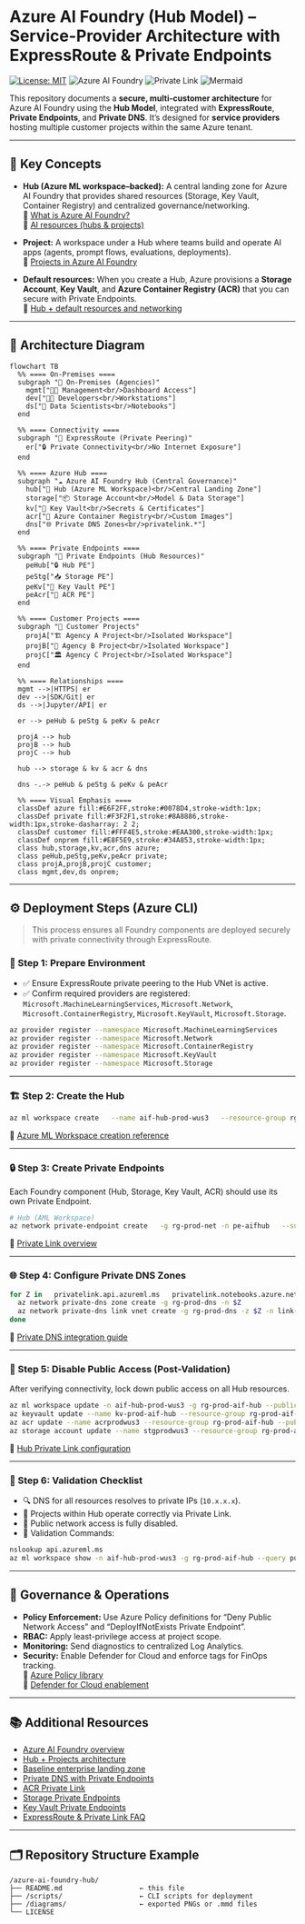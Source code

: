 # Azure AI Foundry (Hub Model) – Service-Provider Architecture with ExpressRoute & Private Endpoints

[![License: MIT](https://img.shields.io/badge/License-MIT-blue.svg)](LICENSE) ![Azure AI Foundry](https://img.shields.io/badge/Azure%20AI%20Foundry-Hub%20Model-008AD7) ![Private Link](https://img.shields.io/badge/Network-Private%20Link%20%2F%20ExpressRoute-5e527f) ![Mermaid](https://img.shields.io/badge/Diagram-Mermaid-1f425f)

This repository documents a **secure, multi-customer architecture** for Azure AI Foundry using the **Hub Model**, integrated with **ExpressRoute**, **Private Endpoints**, and **Private DNS**. It’s designed for **service providers** hosting multiple customer projects within the same Azure tenant.

---

## 🧭 Key Concepts

- **Hub (Azure ML workspace–backed):** A central landing zone for Azure AI Foundry that provides shared resources (Storage, Key Vault, Container Registry) and centralized governance/networking.  
  📘 [What is Azure AI Foundry?](https://learn.microsoft.com/azure/ai-foundry/what-is-azure-ai-foundry)  
  📘 [AI resources (hubs & projects)](https://learn.microsoft.com/azure/ai-foundry/concepts/ai-resources)

- **Project:** A workspace under a Hub where teams build and operate AI apps (agents, prompt flows, evaluations, deployments).  
  📘 [Projects in Azure AI Foundry](https://learn.microsoft.com/azure/ai-foundry/concepts/projects)

- **Default resources:** When you create a Hub, Azure provisions a **Storage Account**, **Key Vault**, and **Azure Container Registry (ACR)** that you can secure with Private Endpoints.  
  📘 [Hub + default resources and networking](https://learn.microsoft.com/azure/ai-foundry/how-to/hub-configure-private-link)

---

## 🧩 Architecture Diagram

```mermaid
flowchart TB
  %% ==== On-Premises ====
  subgraph "🏢 On-Premises (Agencies)"
    mgmt["👨‍💼 Management<br/>Dashboard Access"]
    dev["👩‍💻 Developers<br/>Workstations"]
    ds["🧪 Data Scientists<br/>Notebooks"]
  end

  %% ==== Connectivity ====
  subgraph "🔗 ExpressRoute (Private Peering)"
    er["🔒 Private Connectivity<br/>No Internet Exposure"]
  end

  %% ==== Azure Hub ====
  subgraph "☁️ Azure AI Foundry Hub (Central Governance)"
    hub["🏢 Hub (Azure ML Workspace)<br/>Central Landing Zone"]
    storage["📦 Storage Account<br/>Model & Data Storage"]
    kv["🔑 Key Vault<br/>Secrets & Certificates"]
    acr["🧰 Azure Container Registry<br/>Custom Images"]
    dns["🌐 Private DNS Zones<br/>privatelink.*"]
  end

  %% ==== Private Endpoints ====
  subgraph "🔐 Private Endpoints (Hub Resources)"
    peHub["🔒 Hub PE"]
    peStg["📥 Storage PE"]
    peKv["🔐 Key Vault PE"]
    peAcr["🧩 ACR PE"]
  end

  %% ==== Customer Projects ====
  subgraph "🧱 Customer Projects"
    projA["🏗️ Agency A Project<br/>Isolated Workspace"]
    projB["🏢 Agency B Project<br/>Isolated Workspace"]
    projC["🏛️ Agency C Project<br/>Isolated Workspace"]
  end

  %% ==== Relationships ====
  mgmt -->|HTTPS| er
  dev -->|SDK/Git| er
  ds -->|Jupyter/API| er

  er --> peHub & peStg & peKv & peAcr

  projA --> hub
  projB --> hub
  projC --> hub

  hub --> storage & kv & acr & dns

  dns -.-> peHub & peStg & peKv & peAcr

  %% ==== Visual Emphasis ====
  classDef azure fill:#E6F2FF,stroke:#0078D4,stroke-width:1px;
  classDef private fill:#F3F2F1,stroke:#8A8886,stroke-width:1px,stroke-dasharray: 2 2;
  classDef customer fill:#FFF4E5,stroke:#EAA300,stroke-width:1px;
  classDef onprem fill:#E8F5E9,stroke:#34A853,stroke-width:1px;
  class hub,storage,kv,acr,dns azure;
  class peHub,peStg,peKv,peAcr private;
  class projA,projB,projC customer;
  class mgmt,dev,ds onprem;
```

---


## ⚙️ Deployment Steps (Azure CLI)

> This process ensures all Foundry components are deployed securely with private connectivity through ExpressRoute.

### 🚀 Step 1: Prepare Environment
- ✅ Ensure ExpressRoute private peering to the Hub VNet is active.  
- ✅ Confirm required providers are registered:  
  `Microsoft.MachineLearningServices`, `Microsoft.Network`, `Microsoft.ContainerRegistry`, `Microsoft.KeyVault`, `Microsoft.Storage`.

```bash
az provider register --namespace Microsoft.MachineLearningServices
az provider register --namespace Microsoft.Network
az provider register --namespace Microsoft.ContainerRegistry
az provider register --namespace Microsoft.KeyVault
az provider register --namespace Microsoft.Storage
```

---

### 🏗️ Step 2: Create the Hub
```bash
az ml workspace create   --name aif-hub-prod-wus3   --resource-group rg-prod-aif-hub   --location westus3
```
📘 [Azure ML Workspace creation reference](https://learn.microsoft.com/azure/machine-learning/reference-azure-machine-learning-cli)

---

### 🔒 Step 3: Create Private Endpoints
Each Foundry component (Hub, Storage, Key Vault, ACR) should use its own Private Endpoint.

```bash
# Hub (AML Workspace)
az network private-endpoint create   -g rg-prod-net -n pe-aifhub   --subnet snet-pe   --private-connection-resource-id $(az ml workspace show -n aif-hub-prod-wus3 -g rg-prod-aif-hub --query id -o tsv)   --group-ids amlworkspace   --connection-name peconn-aifhub
```

📘 [Private Link overview](https://learn.microsoft.com/azure/private-link/private-link-overview)

---

### 🌐 Step 4: Configure Private DNS Zones
```bash
for Z in   privatelink.api.azureml.ms   privatelink.notebooks.azure.net   privatelink.vaultcore.azure.net   privatelink.blob.core.windows.net   privatelink.azurecr.io; do
  az network private-dns zone create -g rg-prod-dns -n $Z
  az network private-dns link vnet create -g rg-prod-dns -z $Z -n link-$Z     -v $(az network vnet show -g rg-prod-net -n vnet-hub-prod-wus3 --query id -o tsv) --registration-enabled false
done
```

📘 [Private DNS integration guide](https://learn.microsoft.com/azure/private-link/private-endpoint-dns)

---

### 🧱 Step 5: Disable Public Access (Post-Validation)
After verifying connectivity, lock down public access on all Hub resources.

```bash
az ml workspace update -n aif-hub-prod-wus3 -g rg-prod-aif-hub --public-network-access Disabled
az keyvault update --name kv-prod-aif-hub --resource-group rg-prod-aif-hub --public-network-access Disabled
az acr update --name acrprodwus3 --resource-group rg-prod-aif-hub --public-network-enabled false
az storage account update --name stgprodwus3 --resource-group rg-prod-aif-hub --public-network-access Disabled
```

📘 [Hub Private Link configuration](https://learn.microsoft.com/azure/ai-foundry/how-to/hub-configure-private-link)

---

### 🧪 Step 6: Validation Checklist
- 🔍 DNS for all resources resolves to private IPs (`10.x.x.x`).  
- 🧩 Projects within Hub operate correctly via Private Link.  
- 🔐 Public network access is fully disabled.  
- 💬 Validation Commands:
```bash
nslookup api.azureml.ms
az ml workspace show -n aif-hub-prod-wus3 -g rg-prod-aif-hub --query publicNetworkAccess
```

---

## 🧱 Governance & Operations

- **Policy Enforcement:** Use Azure Policy definitions for “Deny Public Network Access” and “DeployIfNotExists Private Endpoint”.  
- **RBAC:** Apply least-privilege access at project scope.  
- **Monitoring:** Send diagnostics to centralized Log Analytics.  
- **Security:** Enable Defender for Cloud and enforce tags for FinOps tracking.  
  📘 [Azure Policy library](https://learn.microsoft.com/azure/governance/policy/samples)  
  📘 [Defender for Cloud enablement](https://learn.microsoft.com/azure/defender-for-cloud/enable-introduction)

---

## 📚 Additional Resources
- [Azure AI Foundry overview](https://learn.microsoft.com/azure/ai-foundry/what-is-azure-ai-foundry)  
- [Hub + Projects architecture](https://learn.microsoft.com/azure/ai-foundry/concepts/ai-resources)  
- [Baseline enterprise landing zone](https://learn.microsoft.com/azure/architecture/ai-ml/architecture/baseline-azure-ai-foundry-landing-zone)  
- [Private DNS with Private Endpoints](https://learn.microsoft.com/azure/private-link/private-endpoint-dns)  
- [ACR Private Link](https://learn.microsoft.com/azure/container-registry/container-registry-private-link)  
- [Storage Private Endpoints](https://learn.microsoft.com/azure/storage/common/storage-private-endpoints)  
- [Key Vault Private Endpoints](https://learn.microsoft.com/azure/key-vault/general/private-link-service)  
- [ExpressRoute & Private Link FAQ](https://learn.microsoft.com/azure/expressroute/expressroute-faq#can-i-access-azure-paas-services-over-an-expressroute-connection)

---

## 🗂 Repository Structure Example
```
/azure-ai-foundry-hub/
├── README.md                   ← this file
├── /scripts/                   ← CLI scripts for deployment
├── /diagrams/                  ← exported PNGs or .mmd files
└── LICENSE
```
